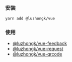 ### 安装

```bash
yarn add @luzhongk/vue
```

### 使用

- [@luzhongk/vue-feedback](./vue-feedback)
- [@luzhongk/vue-request](./vue-request)
- [@luzhongk/vue-qrcode](./vue-qrcode)
